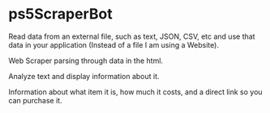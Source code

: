 # ps5ScraperBot

Read data from an external file, such as text, JSON, CSV, etc and use that data in your application (Instead of a file I am using a Website).

Web Scraper parsing through data in the html.

Analyze text and display information about it.

Information about what item it is, how much it costs, and a direct link so you can purchase it.
